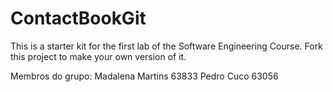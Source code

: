 # ContactBookGit
This is a starter kit for the first lab of the Software Engineering Course.
Fork this project to make your own version of it.

Membros do grupo:
Madalena Martins 63833
Pedro Cuco 63056